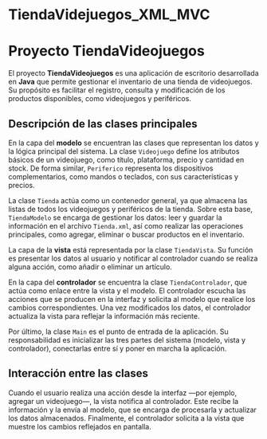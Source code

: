 # TiendaVidejuegos_XML_MVC
<h1>Proyecto TiendaVideojuegos</h1>

<p>
El proyecto <strong>TiendaVideojuegos</strong> es una aplicación de escritorio desarrollada en <strong>Java</strong> que permite gestionar el inventario de una tienda de videojuegos. 
Su propósito es facilitar el registro, consulta y modificación de los productos disponibles, como videojuegos y periféricos.
</p>

<h2>Descripción de las clases principales</h2>

<p>
En la capa del <strong>modelo</strong> se encuentran las clases que representan los datos y la lógica principal del sistema. 
La clase <code>Videojuego</code> define los atributos básicos de un videojuego, como título, plataforma, precio y cantidad en stock. 
De forma similar, <code>Periferico</code> representa los dispositivos complementarios, como mandos o teclados, con sus características y precios.
</p>

<p>
La clase <code>Tienda</code> actúa como un contenedor general, ya que almacena las listas de todos los videojuegos y periféricos de la tienda. 
Sobre esta base, <code>TiendaModelo</code> se encarga de gestionar los datos: leer y guardar la información en el archivo <code>Tienda.xml</code>, 
así como realizar las operaciones principales, como agregar, eliminar o buscar productos en el inventario.
</p>

<p>
La capa de la <strong>vista</strong> está representada por la clase <code>TiendaVista</code>. 
Su función es presentar los datos al usuario y notificar al controlador cuando se realiza alguna acción, como añadir o eliminar un artículo.
</p>

<p>
En la capa del <strong>controlador</strong> se encuentra la clase <code>TiendaControlador</code>, que actúa como enlace entre la vista y el modelo. 
El controlador escucha las acciones que se producen en la interfaz y solicita al modelo que realice los cambios correspondientes. 
Una vez modificados los datos, el controlador actualiza la vista para reflejar la información más reciente.
</p>

<p>
Por último, la clase <code>Main</code> es el punto de entrada de la aplicación. 
Su responsabilidad es inicializar las tres partes del sistema (modelo, vista y controlador), conectarlas entre sí y poner en marcha la aplicación.
</p>

<h2>Interacción entre las clases</h2>

<p>
Cuando el usuario realiza una acción desde la interfaz —por ejemplo, agregar un videojuego—, la vista notifica al controlador. 
Este recibe la información y la envía al modelo, que se encarga de procesarla y actualizar los datos almacenados. 
Finalmente, el controlador solicita a la vista que muestre los cambios reflejados en pantalla.
</p>



